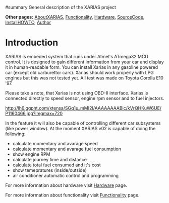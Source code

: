 ﻿#summary General description of the XARIAS project

**Other pages:** [AboutXARIAS](AboutXARIAS.md), [Functionality](Functionality.md), [Hardware](Hardware.md), [SourceCode](SourceCode.md), [InstallHOWTO](InstallHOWTO.md), [Author](Author.md)

# Introduction #

XARIAS is embeded system that runs under Atmel's ATmega32 MCU control. It is designed to gain different information from your car and display it in human-readable form. You can install Xarias in any gasoline powered car (except old carburettor cars). Xarias should work properly with LPG engines but this was not tested yet. All test was made on Toyota Corolla E10 '97.

Please take a note, that Xarias is not using OBD-II interface. Xarias is connected directly to speed sensor, engine rpm sensor and to fuel injectors.

http://lh6.ggpht.com/xtensa/SGq1u_mMI2I/AAAAAAAABlc/kVrQHKuW6UE/P1160466.jpg?imgmax=720

In the feature it will also be capable of controlling different car subsystems (like power window). At the moment XARIAS v02 is capable of doing the following:
  * calculate momentary and avarage speed
  * calculate momentary and avarage fuel consumption
  * show engine RPM
  * calculate journey time and distance
  * calculate total fuel consumed and it's cost
  * show temepratures (inside/outside)
  * air conditioner automatic control and programming

For more information about hardware visit [Hardware](Hardware.md) page.

For more information about functionality visit [Functionality](Functionality.md) page.
